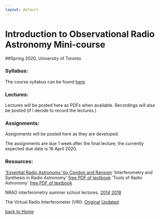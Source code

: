 ```yaml
---
layout: default
---
```


# Introduction to Observational Radio Astronomy Mini-course
##Spring 2020, University of Toronto


### Syllabus:
The course syllabus can be found [here](https://docs.google.com/document/d/1HlV7dDMWlm03Yxk483P5tkPaGy3bicAG6jzLwU-sqDg/edit).


### Lectures:

Lectures will be posted here as PDFs when available.
Recordings will also be posted (if I decide to record the lectures.)


### Assignments:
Assignments will be posted here as they are developed.

The assignments are due 1 week after the final lecture; the currently expected due date is 16 April 2020.

### Resources:
['Essential Radio Astronomy' by Condon and Ransom](https://www.cv.nrao.edu/~sransom/web/xxx.html)
'Interferometry and Synthesis in Radio Astronomy' [free PDF of textbook](https://link.springer.com/book/10.1007%2F978-3-319-44431-4)
'Tools of Radio Astronomy' [free PDF of textbook](https://link.springer.com/book/10.1007/978-3-540-85122-6)


NRAO interferometry summer school lectures.
[2014](https://science.nrao.edu/science/meetings/2014/14th-synthesis-imaging-workshop/lectures)
[2018](https://science.nrao.edu/science/meetings/2018/16th-synthesis-imaging-workshop/16th-synthesis-imaging-workshop-lectures)


The Virtual Radio Interferometer (VRI):
[Original](https://www.narrabri.atnf.csiro.au/astronomy/vri.html)
[Updated](https://crpurcell.github.io/friendlyVRI/)





[back to Home](./)


